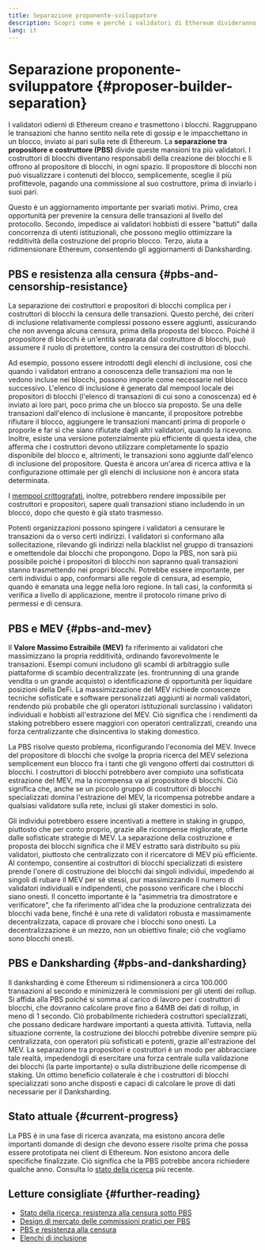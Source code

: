```yaml
---
title: Separazione proponente-sviluppatore
description: Scopri come e perché i validatori di Ethereum divideranno le proprie responsabilità di costruzione e trasmissione dei blocchi.
lang: it
---
```


# Separazione proponente-sviluppatore {#proposer-builder-separation}

I validatori odierni di Ethereum creano _e_ trasmettono i blocchi. Raggruppano le transazioni che hanno sentito nella rete di gossip e le impacchettano in un blocco, inviato ai pari sulla rete di Ethereum. La **separazione tra propositore e costruttore (PBS)** divide queste mansioni tra più validatori. I costruttori di blocchi diventano responsabili della creazione dei blocchi e li offrono al propositore di blocchi, in ogni spazio. Il propositore di blocchi non può visualizzare i contenuti del blocco, semplicemente, sceglie il più profittevole, pagando una commissione al suo costruttore, prima di inviarlo i suoi pari.

Questo è un aggiornamento importante per svariati motivi. Primo, crea opportunità per prevenire la censura delle transazioni al livello del protocollo. Secondo, impedisce ai validatori hobbisti di essere "battuti" dalla concorrenza di utenti istituzionali, che possono meglio ottimizzare la redditività della costruzione del proprio blocco. Terzo, aiuta a ridimensionare Ethereum, consentendo gli aggiornamenti di Danksharding.

## PBS e resistenza alla censura {#pbs-and-censorship-resistance}

La separazione dei costruttori e propositori di blocchi complica per i costruttori di blocchi la censura delle transazioni. Questo perché, dei criteri di inclusione relativamente complessi possono essere aggiunti, assicurando che non avvenga alcuna censura, prima della proposta del blocco. Poiché il propositore di blocchi è un'entità separata dal costruttore di blocchi, può assumere il ruolo di protettore, contro la censura dei costruttori di blocchi.

Ad esempio, possono essere introdotti degli elenchi di inclusione, così che quando i validatori entrano a conoscenza delle transazioni ma non le vedono incluse nei blocchi, possono imporle come necessarie nel blocco successivo. L'elenco di inclusione è generato dal mempool locale dei propositori di blocchi (l'elenco di transazioni di cui sono a conoscenza) ed è inviato ai loro pari, poco prima che un blocco sia proposto. Se una delle transazioni dall'elenco di inclusione è mancante, il propositore potrebbe rifiutare il blocco, aggiungere le transazioni mancanti prima di proporle o proporle e far sì che siano rifiutate dagli altri validatori, quando la ricevono. Inoltre, esiste una versione potenzialmente più efficiente di questa idea, che afferma che i costruttori devono utilizzare completamente lo spazio disponibile del blocco e, altrimenti, le transazioni sono aggiunte dall'elenco di inclusione del propositore. Questa è ancora un'area di ricerca attiva e la configurazione ottimale per gli elenchi di inclusione non è ancora stata determinata.

I [mempool crittografati](https://www.youtube.com/watch?v=fHDjgFcha0M&list=PLpktWkixc1gUqkyc1-iE6TT0RWQTBJELe&index=3), inoltre, potrebbero rendere impossibile per costruttori e propositori, sapere quali transazioni stiano includendo in un blocco, dopo che questo è già stato trasmesso.

<ExpandableCard title="Che tipi di censura sono risolti dalla PBS?" eventCategory="/roadmap/pbs" eventName="clicked what kinds of censorship does PBS solve?">

Potenti organizzazioni possono spingere i validatori a censurare le transazioni da o verso certi indirizzi. I validatori si conformano alla sollecitazione, rilevando gli indirizzi nella blacklist nel gruppo di transazioni e omettendole dai blocchi che propongono. Dopo la PBS, non sarà più possibile poiché i propositori di blocchi non sapranno quali transazioni stanno trasmettendo nei propri blocchi. Potrebbe essere importante, per certi individui o app, conformarsi alle regole di censura, ad esempio, quando è emanata una legge nella loro regione. In tali casi, la conformità si verifica a livello di applicazione, mentre il protocolo rimane privo di permessi e di censura.

</ExpandableCard>

## PBS e MEV {#pbs-and-mev}

Il **Valore Massimo Estraibile (MEV)** fa riferimento ai validatori che massimizzano la propria redditività, ordinando favorevolmente le transazioni. Esempi comuni includono gli scambi di arbitraggio sulle piattaforme di scambio decentralizzate (es. frontrunning di una grande vendita o un grande acquisto) o identificazione di opportunità per liquidare posizioni della DeFi. La massimizzazione del MEV richiede conoscenze tecniche sofisticate e software personalizzati aggiunti ai normali validatori, rendendo più probabile che gli operatori istituzionali surclassino i validatori individuali e hobbisti all'estrazione del MEV. Ciò significa che i rendimenti da staking potrebbero essere maggiori con operatori centralizzati, creando una forza centralizzante che disincentiva lo staking domestico.

La PBS risolve questo problema, riconfigurando l'economia del MEV. Invece del propositore di blocchi che svolge la propria ricerca del MEV seleziona semplicement eun blocco fra i tanti che gli vengono offerti dai costruttori di blocchi. I costruttori di blocchi potrebbero aver compiuto una sofisticata estrazione del MEV, ma la ricompensa va al propositore di blocchi. Ciò significa che, anche se un piccolo gruppo di costruttori di blocchi specializzati domina l'estrazione del MEV, la ricompensa potrebbe andare a qualsiasi validatore sulla rete, inclusi gli staker domestici in solo.

<ExpandableCard title="Perché va bene centralizzare la costruzione dei blocchi?" eventCategory="/roadmap/pbs" eventName="clicked why is it OK to centralize block building?">

Gli individui potrebbero essere incentivati a mettere in staking in gruppo, piuttosto che per conto proprio, grazie alle ricompense migliorate, offerte dalle sofisticate strategie di MEV. La separazione della costruzione e proposta dei blocchi significa che il MEV estratto sarà distribuito su più validatori, piuttosto che centralizzato con il ricercatore di MEV più efficiente. Al contempo, consentire ai costruttori di blocchi specializzati di esistere prende l'onere di costruzione dei blocchi dai singoli individui, impedendo ai singoli di rubare il MEV per sé stessi, pur massimizzando il numero di validatori individuali e indipendenti, che possono verificare che i blocchi siano onesti. Il concetto importante è la "asimmetria tra dimostratore e verificatore", che fa riferimento all'idea che la produzione centralizzata dei blocchi vada bene, finché è una rete di validatori robusta e massimamente decentralizzata, capace di provare che i blocchi sono onesti. La decentralizzazione è un mezzo, non un obiettivo finale; ciò che vogliamo sono blocchi onesti.
</ExpandableCard>

## PBS e Danksharding {#pbs-and-danksharding}

Il danksharding è come Ethereum si ridimensionerà a circa 100.000 transazioni al secondo e minimizzerà le commissioni per gli utenti dei rollup. Si affida alla PBS poiché si somma al carico di lavoro per i costruttori di blocchi, che dovranno calcolare prove fino a 64MB dei dati di rollup, in meno di 1 secondo. Ciò probabilmente richiederà costruttori specializzati, che possano dedicare hardware importanti a questa attività. Tuttavia, nella situazione corrente, la costruzione dei blocchi potrebbe divenire sempre più centralizzata, con operatori più sofisticati e potenti, grazie all'estrazione del MEV. La separazione tra propositori e costruttori è un modo per abbracciare tale realtà, impedendogli di esercitare una forza centrale sulla validazione dei blocchi (la parte importante) o sulla distribuzione delle ricompense di staking. Un ottimo beneficio collaterale è che i costruttori di blocchi specializzati sono anche disposti e capaci di calcolare le prove di dati necessarie per il Danksharding.

## Stato attuale {#current-progress}

La PBS è in una fase di ricerca avanzata, ma esistono ancora delle importanti domande di design che devono essere risolte prima che possa essere prototipata nei client di Ethereum. Non esistono ancora delle specifiche finalizzate. Ciò significa che la PBS potrebbe ancora richiedere qualche anno. Consulta lo [stato della ricerca](https://notes.ethereum.org/@vbuterin/pbs_censorship_resistance) più recente.

## Letture consigliate {#further-reading}

- [Stato della ricerca: resistenza alla censura sotto PBS](https://notes.ethereum.org/@vbuterin/pbs_censorship_resistance)
- [Design di mercato delle commissioni pratici per PBS](https://ethresear.ch/t/proposer-block-builder-separation-friendly-fee-market-designs/9725)
- [PBS e resistenza alla censura](https://notes.ethereum.org/@fradamt/H1TsYRfJc#Secondary-auctions)
- [Elenchi di inclusione](https://notes.ethereum.org/@fradamt/H1ZqdtrBF)
